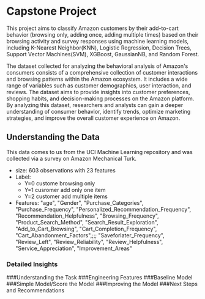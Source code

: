 # Capstone Project
This project aims to classify Amazon customers by their add-to-cart behavior (browsing only, adding once, adding multiple times) based on their browsing activity and survey responses using machine learning models, including K-Nearest Neighbor(KNN), Logistic Regression, Decision Trees, Support Vector Machines(SVM), XGBoost, GaussianNB, and Random Forest.

The dataset collected for analyzing the behavioral analysis of Amazon's consumers consists of a comprehensive 
collection of customer interactions and browsing patterns within the Amazon ecosystem. It includes a wide range of
variables such as customer demographics, user interaction, and reviews. The dataset
aims to provide insights into customer preferences, shopping habits, and decision-making processes on 
the Amazon platform. By analyzing this dataset, researchers and analysts can gain a deeper understanding
of consumer behavior, identify trends, optimize marketing strategies, and improve the overall customer experience on Amazon.

## Understanding the Data
This data comes to us from the UCI Machine Learning repository and was collected via a survey on Amazon Mechanical Turk.
- size: 603 observations with 23 features
- Label:
    - Y=0 custome browsing only
    - Y=1 cusromer add only one item
    - Y=2 customer add multiple items
- Features: "age", "Gender", "Purchase_Categories", "Purchase_Frequency",
    "Personalized_Recommendation_Frequency", "Recommendation_Helpfulness",
    "Browsing_Frequency", "Product_Search_Method", "Search_Result_Exploration",
    "Add_to_Cart_Browsing", "Cart_Completion_Frequency", "Cart_Abandonment_Factors",;;;
    "Saveforlater_Frequency", "Review_Left", "Review_Reliability",
    "Review_Helpfulness", "Service_Appreciation", "Improvement_Areas"
### Detailed Insights
###Understanding the Task
###Engineering Features
###Baseline Model
###Simple Model/Score the Model
###Improving the Model
###Next Steps and Recommendations
